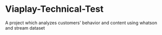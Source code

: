 # Viaplay-Technical-Test
A project which analyzes customers' behavior and content using whatson and stream dataset
